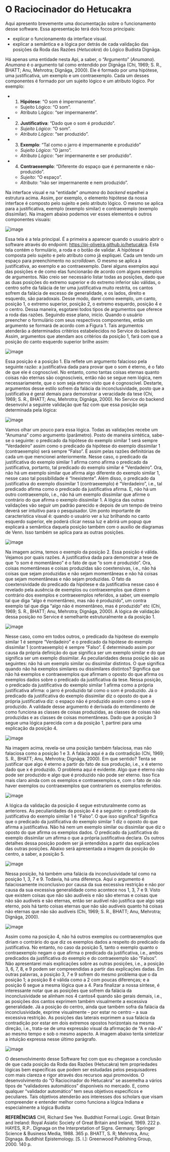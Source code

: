 # O Raciocinador do Hetucakra

Aqui apresento brevemente uma documentação sobre o funcionamento desse software. Essa apresentação terá dois focos principais:
  - explicar o funcionamento da interface visual.
  - explicar a semântica e a lógica por detrás de cada validação das posições da Roda das Razões (*Hetucakra*) do Lógico Budista Dignāga.

Há apenas uma entidade nesta Api, a saber, o “Argumento” (*Anumana*). *Anumana* é o argumento tal como entendido por Dignāga (Chi, 1969; S. R., BHATT; Anu, Mehrotra; Dignāga, 2000). Ele é formado por uma hipótese, uma justificativa, um exemplo e um contraexemplo. Cada um desses componentes é formado por um sujeito lógico e um atributo lógico. Por exemplo:
  - 1. **Hipótese**: “O som é impermanente”. 
      - Sujeito Lógico: “O som”.
      - Atributo Lógico: “ser impermanente”. 
  - 2. **Justificativa**: “Dado que o som é produzido”. 
      - *Sujeito Lógico*: “O som”.
      - *Atributo Lógico*: “ser produzido”. 
  - 3. **Exemplo**: “Tal como o jarro é impermanente e produzido” 
      - *Sujeito Lógico*: “O jarro”.
      - *Atributo Lógico*: “ser impermanente e ser produzido”. 
  - 4. **Contraexemplo**: “Diferente do espaço que é permanente e não-produzido”. 
      - *Sujeito*: “O espaço”.
      - *Atributo*: “não ser impermanente e nem produzido”.
      
Na  interface visual e na "entidade" *anumana* do *backend* espelhei a estrutura acima. Assim, por exemplo, o elemento hipótese da nossa interface é composto pelo sujeito e pelo atributo lógico. O mesmo se aplica para a justificativa, exemplo (exemplo similar) e contraexemplo (exemplo dissimilar). Na imagem abaixo podemos ver esses elementos e outros componentes visuais: 

![image](https://user-images.githubusercontent.com/84526032/178041588-b2692390-fe2d-43bb-a7f8-0cf8848adcfd.png)

Essa tela é a tela principal. É a primeira a aparecer quando o usuário abrir o software através do endpoint: https://pj-oliveira.github.io/hetucakra. Esta tela contém o formulário, a roda e o botão de validar. A hipótese é composta pelo sujeito e pelo atributo como já expliquei. Cada um tendo um espaço para preenchimento no *scrolldown*. O mesmo se aplica à justificativa, ao exemplo e ao contraexemplo. Darei alguns exemplos aqui das posições e de como elas funcionarão de acordo com alguns exemplos de argumentos.
Não creio ser necessário listar todas as posições, dado que as duas posições do extremo superior e do extremo inferior são válidas, o centro sofre da falácia de ter uma justificativa muito restrita, os cantos sofrem da falácia de excesso de generalidade, e os lados, direito e esquerdo, são paradoxais. Desse modo, darei como exemplo, um canto, posição 1, o extremo superior, posição 2, o extremo esquerdo, posição 4 e o centro. Dessa maneira, esgotarei todos tipos de argumentos que oferece a roda das razões. Seguindo esse plano, inicio.
Quando o usuário preencher o formulário com seus respectivos componentes, então um argumento se formará de acordo com a Figura 1. Tais argumentos atenderão a determinados critérios estabelecidos no Service do backend. Assim, argumentos que atendam aos critérios da posição 1, fará com que a posição do canto esquerdo superior brilhe assim:

![image](https://user-images.githubusercontent.com/84526032/178041808-d3394245-6c99-468a-8f2d-3184e5b7d0ec.png)

Essa posição é a posição 1. Ela reflete um argumento falacioso pela seguinte razão: a justificativa dada para provar que o som é eterno, é o fato de que ele é cognoscível. No entanto, como tantas coisas eternas quanto coisas não eternas são cognoscíveis, então não se segue nem lógica, nem necessariamente, que o som seja eterno visto que é cognoscível. Destarte, argumentos desse estilo sofrem da falácia da inconclusividade, posto que a justificativa é geral demais para demonstrar a veracidade da tese (Chi, 1969; S. R., BHATT; Anu, Mehrotra; Dignāga, 2000). No Service do backend desenvolvi a seguinte validação que faz com que essa posição seja determinada pela lógica:

![image](https://user-images.githubusercontent.com/84526032/178045514-43bd3b29-3565-4d75-a44e-e1d875211b16.png)

Vamos olhar um pouco para essa lógica. Todas as validações recebe um “Anumana” como argumento (parâmetro). Posto de maneira sintética, sabe-se o seguinte: o predicado da hipótese do exemplo similar 1 será sempre “Verdadeiro” assim como o predicado da hipótese do exemplo dissimilar 1 (contraexemplo) será sempre “Falso”. É assim pelas razões definitórias de cada um que mencionei anteriormente. Nesse caso, o predicado da justificativa do exemplo similar 1 afirma como afirma o predicado da justificativa, portanto, tal predicado do exemplo similar é “Verdadeiro”. Ora, não há um exemplo similar que afirma algo diferente do exemplo similar 1, nesse caso tal possibilidade é “Inexistente”. Além disso, o predicado da justificativa do exemplo dissimilar 1 (contraexemplo) é “Verdadeiro”, i.e., tal predicado afirma como o predicado da justificativa afirma. E, não há um outro contraexemplo, i.e., não há um exemplo dissimilar que afirme o contrário do que afirma o exemplo dissimilar 1. A lógica das outras validações vão seguir um padrão parecido e depois de um tempo de treino deverá ser intuitivo para o pesquisador. Um ponto importante de característica visual é: quando o usuário ver a luz brilhando no canto esquerdo superior, ele poderá clicar nessa luz e abrirá um popup que explicará a semântica daquela posição também com o auxílio de diagramas de Venn. Isso também se aplica para as outras posições.

![image](https://user-images.githubusercontent.com/84526032/178045832-3351e2df-37e8-4e61-8246-9dfe5b51b46a.png)

Na imagem acima, temos o exemplo da posição 2. Essa posição é válida. Vejamos por quais razões. A justificativa dada para demonstrar a tese de que “o som é momentâneo” é o fato de que “o som é produzido”. Ora, coisas momentâneas e coisas produzidas são coextensivas, i.e., não há coisas que sejam produzidas e não sejam momentâneas e não há coisas que sejam momentâneas e não sejam produzidas. O fato da coextensividade do predicado da hipótese e da justificativa nesse caso é revelado pela ausência de exemplos ou contraexemplos que dizem o contrário dos exemplos e contraexemplos referidos, a saber, um exemplo tal que diga “algo é momentâneo, mas não é produzido”, um contra exemplo tal que diga “algo não é momentâneo, mas é produzido” etc (Chi, 1969; S. R., BHATT; Anu, Mehrotra; Dignāga, 2000). A lógica de validação dessa posição no Service é semelhante estruturalmente a da posição 1.

![image](https://user-images.githubusercontent.com/84526032/178045932-49691a6f-0e9b-4147-8542-e34196c96cac.png)

Nesse caso, como em todos outros, o predicado da hipótese do exemplo similar 1 é sempre “Verdadeiro” e o predicado da hipótese do exemplo dissimilar 1 (contraexemplo) é sempre “Falso”. É determinado assim por causa da própria definição do que significa ser um exemplo similar e do que significa ser um exemplo dissimilar. As peculiaridades dessa posição são as seguintes: não há um exemplo similar ou dissimilar distintos. O que significa quando não há exemplos similares ou dissimilares distintos? Significa que não há exemplos e contraexemplos que afirmam o oposto do que afirma os exemplos dados sobre o predicado da justificativa da tese. Nessa posição, o predicado da justificativa do exemplo similar 1 afirma como a própria justificativa afirma: o jarro é produzido tal como o som é produzido. Já o predicado da justificativa do exemplo dissimilar diz o oposto do que a própria justificativa diz: o espaço não é produzido assim como o som é produzido. A validade desse argumento é derivada do entendimento de como funciona as classes de coisas produzidas, as classes de coisas não produzidas e as classes de coisas momentâneas. Dado que a posição 3 segue uma lógica parecida com a da posição 1, partirei para uma explicação da posição 4.

![image](https://user-images.githubusercontent.com/84526032/178046131-9a078d25-dc7b-4caa-84b3-d2f51f3f452f.png)

Na imagem acima, revela-se uma posição também falaciosa, mas não falaciosa como a posição 1 e 3. A falácia aqui é a da contradição (Chi, 1969; S. R., BHATT; Anu, Mehrotra; Dignāga, 2000). Em que sentido? Tenta se justificar que algo é eterno a partir do fato de sua produção, i.e., x é eterno dado que x é produzido. O problema aqui é evidente. Algo que é eterno não pode ser produzido e algo que é produzido não pode ser eterno. Isso fica mais claro ainda com os exemplos e contraexemplos e, com o fato de não haver exemplos ou contraexemplos que contrariem os exemplos referidos.

![image](https://user-images.githubusercontent.com/84526032/178046207-7f77b174-a29e-4c92-8bfc-5e76a639f626.png)

A lógica da validação da posição 4 segue estruturalmente como as anteriores. As peculiaridades da posição 4 é a seguinte: o predicado da justificativa do exemplo similar 1 é “Falso”. O que isso significa? Significa que o predicado da justificativa do exemplo similar 1 diz o oposto do que afirma a justificativa. Não há nem um exemplo similar ou dissimilar que diz o oposto do que afirma os exemplos dados. O predicado da justificativa do exemplo dissimilar um afirma o que a própria justificativa declara. Os outros detalhes dessa posição podem ser já entendidos a partir das explicações das outras posições. Abaixo será apresentada a imagem da posição do centro, a saber, a posição 5.

![image](https://user-images.githubusercontent.com/84526032/178046295-05ad3f69-923f-4e04-93d9-91464df05eca.png)

Nessa posição, há também uma falácia da inconclusividade tal como na posição 1, 3, 7 e 9. Todavia, há uma diferença. Aqui o argumento é falaciosamente inconclusivo por causa da sua excessiva restrição e não por causa da sua excessiva generalidade como acontece nos 1, 3, 7 e 9. Visto que existem coisas que não são audíveis e não são eternas e coisas que não são audíveis e são eternas, então ser audível não justifica que algo seja eterno, pois há tanto coisas eternas que não são audíveis quanto há coisas não eternas que não são audíveis (Chi, 1969; S. R., BHATT; Anu, Mehrotra; Dignāga, 2000).

![image](https://user-images.githubusercontent.com/84526032/178046353-271133c8-391e-416a-8aa8-9b284c90faa3.png)

Assim como na posição 4, não há outros exemplos ou contraexemplos que diriam o contrário do que diz os exemplos dados a respeito do predicado da justificativa. No entanto, no caso da posição 5, tanto o exemplo quanto o contraexemplo negam o que afirma o predicado da justificativa, i.e., ambos predicados da justificativa do exemplo e do contraexemplo são “Falsos”. Não apresentarei mais explicações sobre as outras posições, i.e., a posição 3, 6, 7, 8, e 9 podem ser compreendidas a partir das explicações dadas. Em outras palavras, a posição 3, 7 e 9 sofrem do mesmo problema que o da posição 1; a posição 8 é válida como a 2 com poucas diferenças; e a posição 6 segue a mesma lógica que a 4. Para finalizar a nossa síntese, é interessante notar que as posições que sofrem da falácia da inconclusividade se alinham nos 4 cantos4 quando são gerais demais, i.e., as posições dos cantos exprimem também visualmente a excessiva generalidade. Já a posição do centro, ainda que também sofra da falácia da inconclusividade, exprime visualmente – por estar no centro – a sua excessiva restrição. As posições das laterais exprimem a sua falácia da contradição por estar em dois extremos opostos horizontais na mesma direção, i.e., trata-se de uma expressão visual da afirmação de “A e não-A” ao mesmo tempo e sob o mesmo aspecto. A imagem abaixo tenta sintetizar a intuição expressa nesse último parágrafo.

![image](https://user-images.githubusercontent.com/84526032/178046496-8ae5e03c-22c9-4a3d-b94e-bc5ad7a19fa0.png)

O desenvolvimento desse Software fez com que eu chegasse a conclusão de que cada posição da Roda das Razões (Hetucakra) tem propriedades lógicas bem específicas que podem ser estudadas pelos pesquisadores com mais clareza e rigor através dos recursos aqui promovidos. O desenvolvimento do “O Raciocinador do Hetucakra” se assemelha a vários tipos de “validadores automáticos” disponíveis no mercado. E, como qualquer “validador automático” tem seus objetivos específicos e peculiares. Tais objetivos atenderão aos interesses dos scholars que visam compreender e entender melhor como funciona a lógica Indiana e especialmente a lógica Budista

**REFERÊNCIAS**
CHI, Richard See Yee. Buddhist Formal Logic. Great Britain and Ireland: Royal Asiatic Society of Great Britain and Ireland, 1969. 222 p. 
HAYES, R.P.. Dignaga on the Interpretation of Signs. Germany: Springer Science & Business Media, 1988. 365 p.
BHATT, S. R; Mehrotra, Anu; Dignaga. Buddhist Epistemology. [S. l.]: Greenwood Publishing Group, 2000. 140 p.



